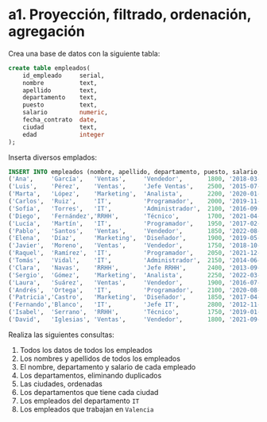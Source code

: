 # a1. Proyección, filtrado, ordenación, agregación   

Crea una base de datos con la siguiente tabla:

```sql
create table empleados(
    id_empleado     serial,
    nombre          text,
    apellido        text,
    departamento    text,
    puesto          text,
    salario         numeric,
    fecha_contrato  date,
    ciudad          text,
    edad            integer
);
```

Inserta diversos emplados:

```sql
INSERT INTO empleados (nombre, apellido, departamento, puesto, salario, fecha_contrato, ciudad, edad) VALUES
('Ana',     'García',   'Ventas',     'Vendedor',       1800, '2018-03-15', 'Madrid',     29),
('Luis',    'Pérez',    'Ventas',     'Jefe Ventas',    2500, '2015-07-01', 'Valencia',   41),
('Marta',   'López',    'Marketing',  'Analista',       2200, '2020-01-20', 'Sevilla',    33),
('Carlos',  'Ruiz',     'IT',         'Programador',    2000, '2019-11-11', 'Madrid',     26),
('Sofía',   'Torres',   'IT',         'Administrador',  2100, '2016-09-05', 'Barcelona',  39),
('Diego',   'Fernández','RRHH',       'Técnico',        1700, '2021-04-10', 'Valencia',   28),
('Lucía',   'Martín',   'IT',         'Programador',    1950, '2017-02-14', 'Sevilla',    31),
('Pablo',   'Santos',   'Ventas',     'Vendedor',       1850, '2022-08-01', 'Madrid',     24),
('Elena',   'Díaz',     'Marketing',  'Diseñador',      1900, '2019-05-23', 'Valencia',   30),
('Javier',  'Moreno',   'Ventas',     'Vendedor',       1750, '2018-10-10', 'Barcelona',  27),
('Raquel',  'Ramírez',  'IT',         'Programador',    2050, '2021-12-01', 'Madrid',     25),
('Tomás',   'Vidal',    'IT',         'Administrador',  2150, '2014-06-18', 'Sevilla',    44),
('Clara',   'Navas',    'RRHH',       'Jefe RRHH',      2400, '2013-09-09', 'Madrid',     45),
('Sergio',  'Gómez',    'Marketing',  'Analista',       2250, '2022-03-15', 'Barcelona',  29),
('Laura',   'Suárez',   'Ventas',     'Vendedor',       1900, '2016-07-25', 'Valencia',   37),
('Andrés',  'Ortega',   'IT',         'Programador',    2100, '2020-08-30', 'Madrid',     32),
('Patricia','Castro',   'Marketing',  'Diseñador',      1850, '2017-04-12', 'Sevilla',    34),
('Fernando','Blanco',   'IT',         'Jefe IT',        2800, '2012-11-05', 'Barcelona',  50),
('Isabel',  'Serrano',  'RRHH',       'Técnico',        1750, '2019-01-16', 'Madrid',     27),
('David',   'Iglesias', 'Ventas',     'Vendedor',       1800, '2021-09-21', 'Sevilla',    23);
```

Realiza las siguientes consultas:

1. Todos los datos de todos los empleados
2. Los nombres y apellidos de todos los empleados
3. El nombre, departamento y salario de cada empleado
4. Los departamentos, eliminando duplicados
5. Las ciudades, ordenadas 
6. Los departamentos que tiene cada ciudad
7. Los empleados del departamento `IT`
8. Los empleados que trabajan en `Valencia`
